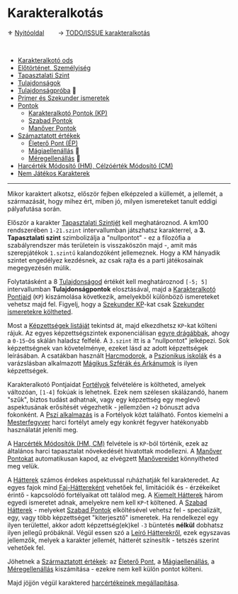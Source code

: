 # Karakteralkotás

⚜️ [Nyitóoldal](start.md) &nbsp;&nbsp;&nbsp;&nbsp;&nbsp;&nbsp;&nbsp;→ [TODO/ISSUE karakteralkotás](https://github.com/kaktusztea/km100/wiki/TODO.ISSUE.karakteralkotas)

<br />

- [Karakteralkotó ods](011_karakteralkoto_ods.md)
- [Előtörténet, Személyiség](012_elotortenet_szemelyiseg.md)
- [Tapasztalati Szint](013_tsz_szintlepes.md)
- [Tulajdonságok](014_tulajdonsagok.md)
- [Tulajdonságpróba](015_tulajdonsagproba.md) 🎲
- [Primer és Szekunder ismeretek](016_primer_szekunder_ismeretek.md)
- [Pontok](017_00_pontok.md)
  - [Karakteralkotó Pontok (KP)](017_01_kp.md)
  - [Szabad Pontok](017_02_szp.md)
  - [Manőver Pontok](017_03_manover_pontok.md)
- [Számaztatott értékek](018_00_szarmaztatott_ertekek.md)
  - [Életerő Pont (ÉP)](018_01_ep.md)
  - [Mágiaellenállás](018_02_magiaellenallas.md) 🎲
  - [Méregellenállás](018_03_meregellenallas.md) 🎲
- [Harcérték Módosító (HM), Célzóérték Módosító (CM)](019_hm_cm.md)
- [Nem Játékos Karakterek](019_njk.md)

---

Mikor karaktert alkotsz, először fejben elképzeled a küllemét, a jellemét, a származását, hogy mihez ért, miben jó, milyen ismereteket tanult eddigi pályafutása során.

Először a karakter [Tapasztalati Szintjét](013_tsz_szintlepes.md) kell meghatároznod. A km100 rendszerében `1-21.szint` intervallumban játszhatsz karakterrel, a **3. Tapasztalati szint** szimbolizálja a "nullpontot" - ez a filozófia a szabályrendszer más területein is visszaköszön majd -, amit más szerepjátékok `1.szintű` kalandozóként jellemeznek. Hogy a KM hányadik szintet engedélyez kezdésnek, az csak rajta és a parti játékosainak megegyezésén múlik.

Folytatásként a 8 [Tulajdonságod](014_tulajdonsagok.md) értékét kell meghatároznod `[-5; 5]` intervallumban **Tulajdonságpontok** elosztásával, majd a [Karakteralkotó Pontjaid](017_01_kp.md) (`KP`) kiszámolása következik, amelyekből különböző ismereteket vehetsz majd fel. Figyelj, hogy a [Szekunder KP](017_01_kp.md)-kat csak [Szekunder ismeretekre költheted](016_primer_szekunder_ismeretek.md).

Most a [Képzettségek listáját](031_kepzettseglista.md) tekintsd át, majd elkezdhetsz `KP`-kat költeni rájuk. Az egyes képzettségszintek exponenciálisan [egyre drágábbak](035_kepzettsegszintek_kp_igenye.md), ahogy a `0-15`-ös skálán haladsz felfelé. A `3.szint` itt is a "nullpontot" jelképezi. Sok képzettségnek van követelménye, ezeket lásd az adott képzettségek leírásában. A csatákban használt [Harcmodorok](031_kepzettseglista.md#harci-k%C3%A9pzetts%C3%A9gek-%F0%9F%85%BF%EF%B8%8F), a [Pszionikus iskolák](kepzettsegek/pszi_iskola.md) és a varázslásban alkalmazott [Mágikus Szférák és Arkánumok](096_magikus_szferak_arkanumok.md) is ilyen képzettségek.

Karakteralkotó Pontjaidat [Fortélyok](040_fortelyok.md) felvételére is költheted, amelyek változóan, `[1-4]` fokúak is lehetnek. Ezek nem szélesen skálázandó, hanem "szűk", biztos tudást adhatnak, vagy egy képzettség egy meglevő aspektusának erősítését végezhetik - jellemzően `+2` bónuszt adva fokonként. A [Pszí alkalmazás](fortelyok.misztikus/pszi_alkalmazas.md) is a Fortélyok közt található. Fontos kiemelni a [Mesterfegyver](fortelyok.harci/mesterfegyver.md) harci fortélyt amely egy konkrét fegyver hatékonyabb használatát jeleníti meg.

A [Harcérték Módosítók (HM, CM)](019_hm_cm.md) felvétele is `KP`-ból történik, ezek az általános harci tapasztalat növekedését hivatottak modellezni. A [Manőver Pontokat](065_02_manover_pontok.md) automatikusan kapod, az elvégzett [Manővereidet](065_00_manoverek.md) könnyítheted meg velük.

A [Hátterek](020_hattererek.md) számos érdekes aspektussal ruházhatják fel karakteredet. Az egyes fajok mind [Faj-Háttereként](022_faj_hatterek.md) vehetőek fel, limitációik és - érzékeiket érintő - kapcsolódó fortélyaikat ott találod meg. A [Kiemelt Hátterek](021_kiemelt_hatterek.md) három egyedi ismeretet adnak, amelyekre nem kell `KP`-t költened. A [Szabad Hátterek](023_szabad_hatterek.md) - melyeket [Szabad Pontok](017_02_szp.md) elköltésével vehetsz fel - specializált, egy, vagy több képzettséget "kiterjesztő" ismeretek. Ha rendelkezel egy ilyen területtel, akkor adott képzettség(ek)kel `-3` büntetés **nélkül** dobhatsz ilyen jellegű próbáknál. Végül essen szó a [Leíró Hátterekről](024_leiro_hatterek.md), ezek egyszavas jellemzők, melyek a karakter jellemét, hátterét színesítik - tetszés szerint vehetőek fel.

Jöhetnek a [Származtatott értékek](018_00_szarmaztatott_ertekek.md): az [Életerő Pont](018_01_ep.md), a [Mágiaellenállás](018_02_magiaellenallas.md), a [Méregellenállás](018_03_meregellenallas.md) kiszámítása - ezekre nem kell külön pontot költeni.

Majd jöjjön végül karaktered [harcértékeinek megállapítása](062_02_harcmodor_kepzettsegek.md).
